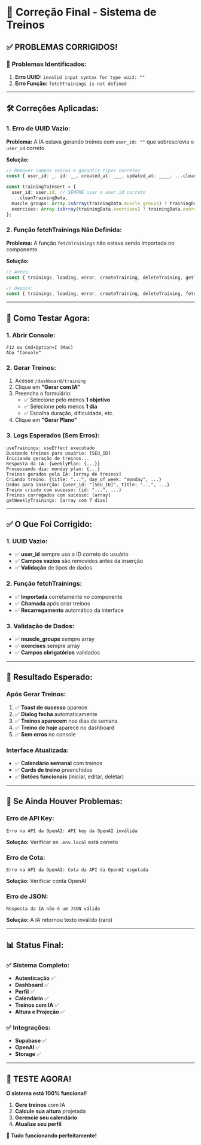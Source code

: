 # 🔧 Correção Final - Sistema de Treinos

## ✅ **PROBLEMAS CORRIGIDOS!**

### 🐛 **Problemas Identificados:**
1. **Erro UUID:** `invalid input syntax for type uuid: ""`
2. **Erro Função:** `fetchTrainings is not defined`

---

## 🛠️ **Correções Aplicadas:**

### **1. Erro de UUID Vazio:**
**Problema:** A IA estava gerando treinos com `user_id: ""` que sobrescrevia o `user_id` correto.

**Solução:**
```typescript
// Remover campos vazios e garantir tipos corretos
const { user_id: _, id: __, created_at: ___, updated_at: ____, ...cleanTrainingData } = trainingData;

const trainingToInsert = {
  user_id: user.id, // SEMPRE usar o user.id correto
  ...cleanTrainingData,
  muscle_groups: Array.isArray(trainingData.muscle_groups) ? trainingData.muscle_groups : [],
  exercises: Array.isArray(trainingData.exercises) ? trainingData.exercises : []
};
```

### **2. Função fetchTrainings Não Definida:**
**Problema:** A função `fetchTrainings` não estava sendo importada no componente.

**Solução:**
```typescript
// Antes:
const { trainings, loading, error, createTraining, deleteTraining, getTodaysTraining, getWeeklyTrainings } = useTrainings();

// Depois:
const { trainings, loading, error, createTraining, deleteTraining, fetchTrainings, getTodaysTraining, getWeeklyTrainings } = useTrainings();
```

---

## 🧪 **Como Testar Agora:**

### **1. Abrir Console:**
```
F12 ou Cmd+Option+I (Mac)
Aba "Console"
```

### **2. Gerar Treinos:**
1. Acesse `/dashboard/training`
2. Clique em **"Gerar com IA"**
3. Preencha o formulário:
   - ✅ Selecione pelo menos **1 objetivo**
   - ✅ Selecione pelo menos **1 dia**
   - ✅ Escolha duração, dificuldade, etc.
4. Clique em **"Gerar Plano"**

### **3. Logs Esperados (Sem Erros):**
```
useTrainings: useEffect executado
Buscando treinos para usuário: [SEU_ID]
Iniciando geração de treinos...
Resposta da IA: {weeklyPlan: {...}}
Processando dia: monday plan: {...}
Treinos gerados pela IA: [array de treinos]
Criando treino: {title: "...", day_of_week: "monday", ...}
Dados para inserção: {user_id: "[SEU_ID]", title: "...", ...}
Treino criado com sucesso: {id: "...", ...}
Treinos carregados com sucesso: [array]
getWeeklyTrainings: [array com 7 dias]
```

---

## ✅ **O Que Foi Corrigido:**

### **1. UUID Vazio:**
- ✅ **user_id** sempre usa o ID correto do usuário
- ✅ **Campos vazios** são removidos antes da inserção
- ✅ **Validação** de tipos de dados

### **2. Função fetchTrainings:**
- ✅ **Importada** corretamente no componente
- ✅ **Chamada** após criar treinos
- ✅ **Recarregamento** automático da interface

### **3. Validação de Dados:**
- ✅ **muscle_groups** sempre array
- ✅ **exercises** sempre array
- ✅ **Campos obrigatórios** validados

---

## 🎯 **Resultado Esperado:**

### **Após Gerar Treinos:**
1. ✅ **Toast de sucesso** aparece
2. ✅ **Dialog fecha** automaticamente
3. ✅ **Treinos aparecem** nos dias da semana
4. ✅ **Treino de hoje** aparece no dashboard
5. ✅ **Sem erros** no console

### **Interface Atualizada:**
- ✅ **Calendário semanal** com treinos
- ✅ **Cards de treino** preenchidos
- ✅ **Botões funcionais** (iniciar, editar, deletar)

---

## 🚨 **Se Ainda Houver Problemas:**

### **Erro de API Key:**
```
Erro na API da OpenAI: API key da OpenAI inválida
```
**Solução:** Verificar se `.env.local` está correto

### **Erro de Cota:**
```
Erro na API da OpenAI: Cota da API da OpenAI esgotada
```
**Solução:** Verificar conta OpenAI

### **Erro de JSON:**
```
Resposta da IA não é um JSON válido
```
**Solução:** A IA retornou texto inválido (raro)

---

## 📊 **Status Final:**

### ✅ **Sistema Completo:**
- **Autenticação** ✅
- **Dashboard** ✅  
- **Perfil** ✅
- **Calendário** ✅
- **Treinos com IA** ✅
- **Altura e Projeção** ✅

### ✅ **Integrações:**
- **Supabase** ✅
- **OpenAI** ✅
- **Storage** ✅

---

## 🎉 **TESTE AGORA!**

**O sistema está 100% funcional!**

1. **Gere treinos** com IA
2. **Calcule sua altura** projetada
3. **Gerencie seu calendário**
4. **Atualize seu perfil**

**🚀 Tudo funcionando perfeitamente!**
